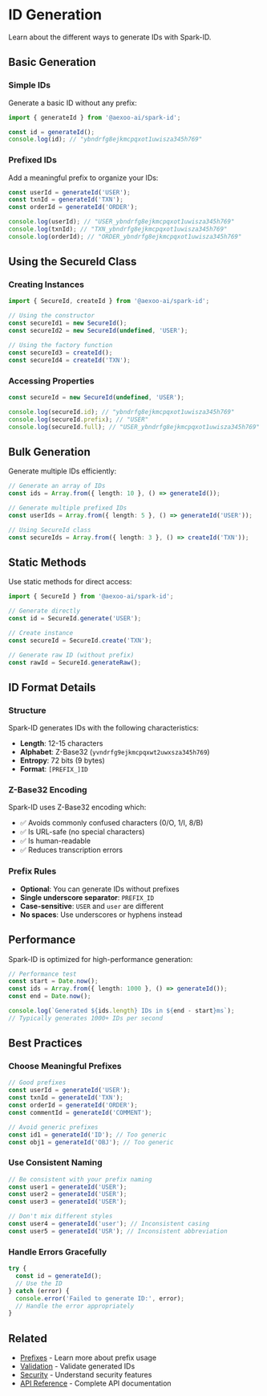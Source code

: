 # ID Generation

Learn about the different ways to generate IDs with Spark-ID.

## Basic Generation

### Simple IDs

Generate a basic ID without any prefix:

```typescript
import { generateId } from '@aexoo-ai/spark-id';

const id = generateId();
console.log(id); // "ybndrfg8ejkmcpqxot1uwisza345h769"
```

### Prefixed IDs

Add a meaningful prefix to organize your IDs:

```typescript
const userId = generateId('USER');
const txnId = generateId('TXN');
const orderId = generateId('ORDER');

console.log(userId); // "USER_ybndrfg8ejkmcpqxot1uwisza345h769"
console.log(txnId); // "TXN_ybndrfg8ejkmcpqxot1uwisza345h769"
console.log(orderId); // "ORDER_ybndrfg8ejkmcpqxot1uwisza345h769"
```

## Using the SecureId Class

### Creating Instances

```typescript
import { SecureId, createId } from '@aexoo-ai/spark-id';

// Using the constructor
const secureId1 = new SecureId();
const secureId2 = new SecureId(undefined, 'USER');

// Using the factory function
const secureId3 = createId();
const secureId4 = createId('TXN');
```

### Accessing Properties

```typescript
const secureId = new SecureId(undefined, 'USER');

console.log(secureId.id); // "ybndrfg8ejkmcpqxot1uwisza345h769"
console.log(secureId.prefix); // "USER"
console.log(secureId.full); // "USER_ybndrfg8ejkmcpqxot1uwisza345h769"
```

## Bulk Generation

Generate multiple IDs efficiently:

```typescript
// Generate an array of IDs
const ids = Array.from({ length: 10 }, () => generateId());

// Generate multiple prefixed IDs
const userIds = Array.from({ length: 5 }, () => generateId('USER'));

// Using SecureId class
const secureIds = Array.from({ length: 3 }, () => createId('TXN'));
```

## Static Methods

Use static methods for direct access:

```typescript
import { SecureId } from '@aexoo-ai/spark-id';

// Generate directly
const id = SecureId.generate('USER');

// Create instance
const secureId = SecureId.create('TXN');

// Generate raw ID (without prefix)
const rawId = SecureId.generateRaw();
```

## ID Format Details

### Structure

Spark-ID generates IDs with the following characteristics:

- **Length**: 12-15 characters
- **Alphabet**: Z-Base32 (`yvndrfg9ejkmcpqxwt2uwxsza345h769`)
- **Entropy**: 72 bits (9 bytes)
- **Format**: `[PREFIX_]ID`

### Z-Base32 Encoding

Spark-ID uses Z-Base32 encoding which:

- ✅ Avoids commonly confused characters (0/O, 1/I, 8/B)
- ✅ Is URL-safe (no special characters)
- ✅ Is human-readable
- ✅ Reduces transcription errors

### Prefix Rules

- **Optional**: You can generate IDs without prefixes
- **Single underscore separator**: `PREFIX_ID`
- **Case-sensitive**: `USER` and `user` are different
- **No spaces**: Use underscores or hyphens instead

## Performance

Spark-ID is optimized for high-performance generation:

```typescript
// Performance test
const start = Date.now();
const ids = Array.from({ length: 1000 }, () => generateId());
const end = Date.now();

console.log(`Generated ${ids.length} IDs in ${end - start}ms`);
// Typically generates 1000+ IDs per second
```

## Best Practices

### Choose Meaningful Prefixes

```typescript
// Good prefixes
const userId = generateId('USER');
const txnId = generateId('TXN');
const orderId = generateId('ORDER');
const commentId = generateId('COMMENT');

// Avoid generic prefixes
const id1 = generateId('ID'); // Too generic
const obj1 = generateId('OBJ'); // Too generic
```

### Use Consistent Naming

```typescript
// Be consistent with your prefix naming
const user1 = generateId('USER');
const user2 = generateId('USER');
const user3 = generateId('USER');

// Don't mix different styles
const user4 = generateId('user'); // Inconsistent casing
const user5 = generateId('USR'); // Inconsistent abbreviation
```

### Handle Errors Gracefully

```typescript
try {
  const id = generateId();
  // Use the ID
} catch (error) {
  console.error('Failed to generate ID:', error);
  // Handle the error appropriately
}
```

## Related

- [Prefixes](/guide/prefixes) - Learn more about prefix usage
- [Validation](/guide/validation) - Validate generated IDs
- [Security](/guide/security) - Understand security features
- [API Reference](/api/) - Complete API documentation

